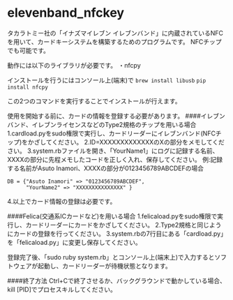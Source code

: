 # elevenband_nfckey
タカラトミー社の「イナズマイレブン イレブンバンド」に内蔵されているNFCを用いて、カードキーシステムを構築するためのプログラムです。
NFCチップでも可能です。

動作には以下のライブラリが必要です。
・nfcpy

インストールを行うにはコンソール上(端末)で
`brew install libusb`
`pip install nfcpy`

この2つのコマンドを実行することでインストールが行えます。

使用を開始する前に、カードの情報を登録する必要があります。
####イレブンバンド、イレブンライセンスなどのType2規格のチップを用いる場合
1.cardload.pyをsudo権限で実行し、カードリーダーにイレブンバンド(NFCチップ)をかざしてください。
2.ID=XXXXXXXXXXXXXのXの部分をメモしてください。
3.system.rbファイルを開き、「YourName1」にログに記録する名前、XXXXの部分に先程メモしたコードを正しく入れ、保存してください。
例:記録する名前がAsuto Inamori、XXXXの部分が0123456789ABCDEFの場合

    DB = {"Asuto Inamori" => "0123456789ABCDEF",
    	  "YourName2" => "XXXXXXXXXXXXXXX" }

4.以上でカード情報の登録は必要です。

####Felica(交通系ICカードなど)を用いる場合
1.felicaload.pyをsudo権限で実行し、カードリーダーにカードをかざしてください。
2.Type2規格と同じようにカードの登録を行ってください。
3.system.rbの7行目にある「cardload.py」を「felicaload.py」に変更し保存してください。

登録完了後、「sudo ruby system.rb」とコンソール上(端末上)で入力するとソフトウェアが起動し、カードリーダーが待機状態となります。

####終了方法
Ctrl+Cで終了させるか、バックグラウンドで動かしている場合、kill [PID]でプロセスキルしてください。
